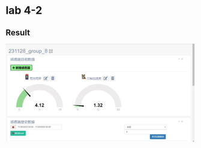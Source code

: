 # lab 4-2

## Result
![Result](https://github.com/QinWenFeng/Introduction-to-Internet-of-Things/blob/main/lab%204/lab%204-2/img/lab4-2%20result.png)